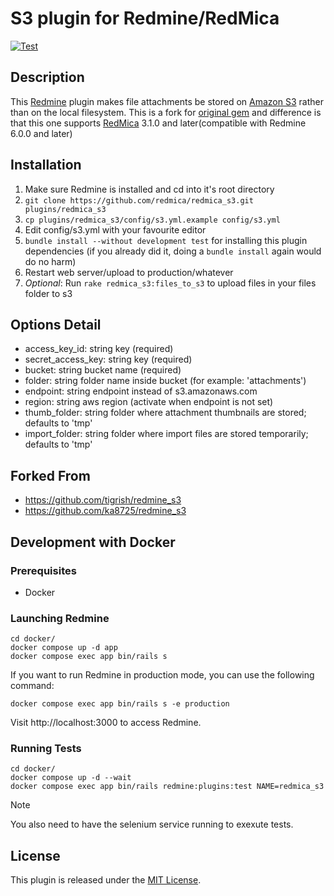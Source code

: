 # S3 plugin for Redmine/RedMica

[![Test](https://github.com/redmica/redmica_s3/actions/workflows/test.yml/badge.svg?branch=master)](https://github.com/redmica/redmica_s3/actions/workflows/test.yml)

## Description
This [Redmine](http://www.redmine.org) plugin makes file attachments be stored on [Amazon S3](http://aws.amazon.com/s3) rather than on the local filesystem. This is a fork for [original gem](http://github.com/tigrish/redmine_s3) and difference is that this one supports [RedMica](https://github.com/redmica/redmica) 3.1.0 and later(compatible with Redmine 6.0.0 and later)

## Installation
1. Make sure Redmine is installed and cd into it's root directory
2. `git clone https://github.com/redmica/redmica_s3.git plugins/redmica_s3`
3. `cp plugins/redmica_s3/config/s3.yml.example config/s3.yml`
4. Edit config/s3.yml with your favourite editor
5. `bundle install --without development test` for installing this plugin dependencies (if you already did it, doing a `bundle install` again would do no harm)
6. Restart web server/upload to production/whatever
7. *Optional*: Run `rake redmica_s3:files_to_s3` to upload files in your files folder to s3

## Options Detail
* access_key_id: string key (required)
* secret_access_key: string key (required)
* bucket: string bucket name (required)
* folder: string folder name inside bucket (for example: 'attachments')
* endpoint: string endpoint instead of s3.amazonaws.com
* region: string aws region (activate when endpoint is not set)
* thumb_folder: string folder where attachment thumbnails are stored; defaults to 'tmp'
* import_folder: string folder where import files are stored temporarily; defaults to 'tmp'

## Forked From
* https://github.com/tigrish/redmine_s3
* https://github.com/ka8725/redmine_s3

## Development with Docker

### Prerequisites

* Docker

### Launching Redmine

```
cd docker/
docker compose up -d app
docker compose exec app bin/rails s
```

If you want to run Redmine in production mode, you can use the following command:

```
docker compose exec app bin/rails s -e production
```

Visit http://localhost:3000 to access Redmine.

### Running Tests

```
cd docker/
docker compose up -d --wait
docker compose exec app bin/rails redmine:plugins:test NAME=redmica_s3
```

> [!Note]
> You also need to have the selenium service running to exexute tests.

## License
This plugin is released under the [MIT License](http://www.opensource.org/licenses/MIT).
